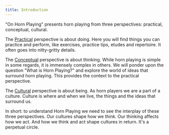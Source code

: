 ```yaml
---
title: Introduction
---
```


"On Horn Playing" presents horn playing from three perspectives: practical, conceptual, cultural.

The [Practical](../practical) perspective is about doing. Here you will find things you can practice and perform, like exercises, practice tips, etudes and repertoire. It often goes into nitty-gritty details.

The [Conceptual](../conceptual) perspective is about thinking. While horn playing is simple in some regards, it is immensely complex in others. We will ponder upon the question "What is Horn Playing?" and explore the world of ideas that surround horn playing. This provides the context to the practical perspective.

The [Cultural](../cultural) perspective is about being. As horn players we are a part of a culture. Culture is where and when we live, the things and the ideas that surround us.

In short: to understand Horn Playing we need to see the interplay of these three perspectives. Our cultures shape how we think. Our thinking affects how we act. And how we think and act shape cultures in return. It's a perpetual circle.
